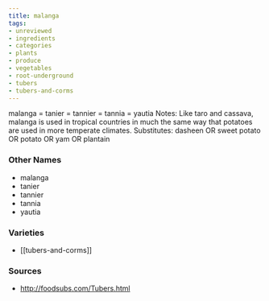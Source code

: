 ```yaml
---
title: malanga
tags:
- unreviewed
- ingredients
- categories
- plants
- produce
- vegetables
- root-underground
- tubers
- tubers-and-corms
---
```

malanga = tanier = tannier = tannia = yautia Notes: Like taro and cassava, malanga is used in tropical countries in much the same way that potatoes are used in more temperate climates. Substitutes: dasheen OR sweet potato OR potato OR yam OR plantain

### Other Names

* malanga
* tanier
* tannier
* tannia
* yautia

### Varieties

* [[tubers-and-corms]]

### Sources
* http://foodsubs.com/Tubers.html
